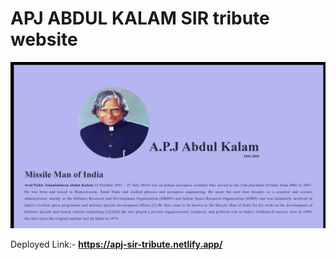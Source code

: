 # APJ ABDUL KALAM SIR tribute website

![Preview](images/preview.png)

Deployed Link:- **https://apj-sir-tribute.netlify.app/**
